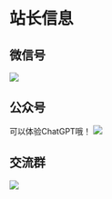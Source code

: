 # 站长信息

## 微信号

![](/images/Info/wechat_code.png)

## 公众号

可以体验ChatGPT哦！
![](/images/Info/640.png)

## 交流群

![](/images/Info/chatgpt_group.jpg)
